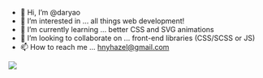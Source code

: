 - 👋 Hi, I’m @daryao
- 👀 I’m interested in ... all things web development!
- 🌱 I’m currently learning ... better CSS and SVG animations
- 💞️ I’m looking to collaborate on ... front-end libraries (CSS/SCSS or JS)
- 📫 How to reach me ... hnyhazel@gmail.com

<img src="https://www.codewars.com/users/hnyhazel/badges/small">
